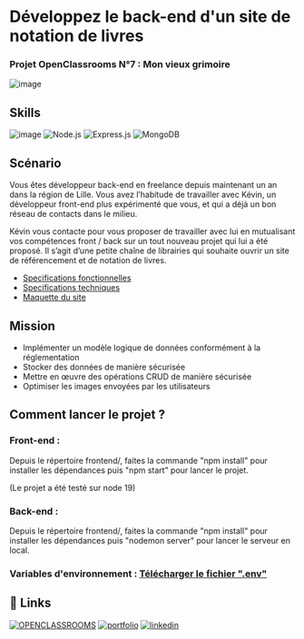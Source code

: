 
# Développez le back-end d'un site de notation de livres

### Projet OpenClassrooms N°7 : Mon vieux grimoire

![image](https://user.oc-static.com/upload/2022/10/11/16654934257102_DW-P7-Back-end_company-banner.png)






## Skills


![image](https://img.shields.io/badge/JavaScript-323330?style=for-the-badge&logo=javascript&logoColor=F7DF1E)
![Node.js](https://img.shields.io/badge/node.js-6DA55F?logo=node.js&logoColor=white&style=for-the-badge)
![Express.js](https://img.shields.io/badge/express.js-%23404d59.svg?logo=express&logoColor=%2361DAFB&style=for-the-badge)
![MongoDB](https://img.shields.io/badge/MongoDB-%234ea94b.svg?logo=mongodb&logoColor=white&style=for-the-badge)
## Scénario
Vous êtes développeur back-end en freelance depuis maintenant un an dans la région de Lille. Vous avez l’habitude de travailler avec Kévin, un développeur front-end plus expérimenté que vous, et qui a déjà un bon réseau de contacts dans le milieu.  

Kévin vous contacte pour vous proposer de travailler avec lui en mutualisant vos compétences front / back sur un tout nouveau projet qui lui a été proposé. Il s’agit d’une petite chaîne de librairies qui souhaite ouvrir un site de référencement et de notation de livres.  

- [Specifications fonctionnelles](https://drive.google.com/file/d/1CMJLMzpYx49NzEa_yChJq4Fd-xx8kFJG/view?usp=sharing)
- [Specifications techniques](https://drive.google.com/file/d/1wv5lENAMPJFmdK_kwsEl9bwqwv4nag3O/view?usp=sharing)
- [Maquette du site](https://drive.google.com/file/d/15FScP_KcwFWfv3-RSJftVkEB_W0iG-Sk/view?usp=sharing)

## Mission
- Implémenter un modèle logique de données conformément à la réglementation
- Stocker des données de manière sécurisée
- Mettre en œuvre des opérations CRUD de manière sécurisée
- Optimiser les images envoyées par les utilisateurs
## Comment lancer le projet ?

### Front-end : 

Depuis le répertoire frontend/, faites la commande "npm install" pour installer les dépendances puis "npm start" pour lancer le projet.

(Le projet a été testé sur node 19)

### Back-end :

Depuis le répertoire frontend/, faites la commande "npm install" pour installer les dépendances puis "nodemon server" pour lancer le serveur en local.

### Variables d'environnement : [Télécharger le fichier ".env"](https://drive.google.com/file/d/1ZPo841pXSc40vDCb3rCeOqitNYP-Ufmz/view?usp=sharing)

## 🔗 Links
[![OPENCLASSROOMS](https://img.shields.io/badge/OPENCLASSROOMS-7451EB?style=for-the-badge&logoColor=white)](https://openclassrooms.com/fr/)
[![portfolio](https://img.shields.io/badge/my_portfolio-000?style=for-the-badge&logo=ko-fi&logoColor=white)](https://kevinbret.fr/)
[![linkedin](https://img.shields.io/badge/linkedin-0A66C2?style=for-the-badge&logo=linkedin&logoColor=white)](www.linkedin.com/in/kevin-bret-534a73180)

